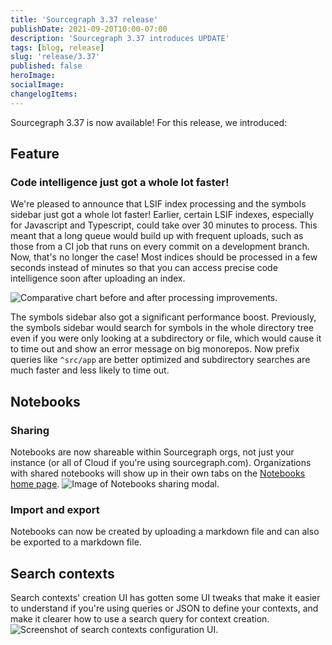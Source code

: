 ```yaml
---
title: 'Sourcegraph 3.37 release'
publishDate: 2021-09-20T10:00-07:00
description: 'Sourcegraph 3.37 introduces UPDATE'
tags: [blog, release]
slug: 'release/3.37'
published: false
heroImage:
socialImage:
changelogItems:
---
```


Sourcegraph 3.37 is now available! For this release, we introduced:

## Feature

### Code intelligence just got a whole lot faster!

We're pleased to announce that LSIF index processing and the symbols sidebar just got a whole lot faster! Earlier, certain LSIF indexes, especially for Javascript and Typescript, could take over 30 minutes to process. This meant that a long queue would build up with frequent uploads, such as those from a CI job that runs on every commit on a development branch. Now, that's no longer the case! Most indices should be processed in a few seconds instead of minutes so that you can access precise code intelligence soon after uploading an index.

<img class="blog-image" title="LSIF upload speedup" alt="Comparative chart before and after processing improvements." src="https://storage.googleapis.com/sourcegraph-assets/blog/3.37/lsif-upload-speedup.png">

The symbols sidebar also got a significant performance boost. Previously, the symbols sidebar would search for symbols in the whole directory tree even if you were only looking at a subdirectory or file, which would cause it to time out and show an error message on big monorepos. Now prefix queries like `^src/app` are better optimized and subdirectory searches are much faster and less likely to time out.

## Notebooks

### Sharing

Notebooks are now shareable within Sourcegraph orgs, not just your instance (or all of Cloud if you're using sourcegraph.com). Organizations with shared notebooks will show up in their own tabs on the [Notebooks home page](https://sourcegraph.com/notebooks).
<img class="blog-image" title="Notebooks sharing" alt="Image of Notebooks sharing modal." src="https://storage.googleapis.com/sourcegraph-assets/docs/images/notebooks/notebook_sharing.png">

### Import and export

Notebooks can now be created by uploading a markdown file and can also be exported to a markdown file.

## Search contexts

Search contexts' creation UI has gotten some UI tweaks that make it easier to understand if you're using queries or JSON to define your contexts, and make it clearer how to use a search query for context creation.
<img class="blog-image" title="Search contexts type selection" alt="Screenshot of search contexts configuration UI." src="https://storage.googleapis.com/sourcegraph-assets/docs/images/search_contexts/select_context_type.png">
